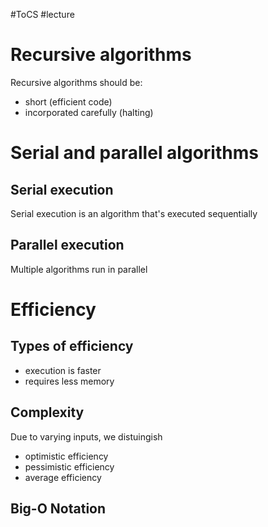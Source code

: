 #ToCS #lecture 

# Recursive algorithms
Recursive algorithms should be:
- short (efficient code)
- incorporated carefully (halting)

# Serial and parallel algorithms
## Serial execution
Serial execution is an algorithm that's executed sequentially

## Parallel execution
Multiple algorithms run in parallel

# Efficiency
## Types of efficiency
- execution is faster
- requires less memory

## Complexity
Due to varying inputs, we distuingish
- optimistic efficiency
- pessimistic efficiency
- average efficiency

## Big-O Notation